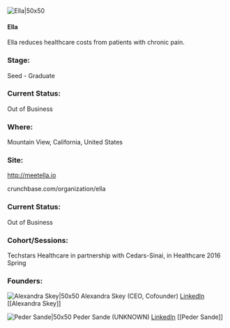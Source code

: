 

![Ella|50x50](https://apimg.techstars.com/connect/images/image_files/573e062334b2748acc000014/original/Ella_-_small_icon.png)

#### Ella
Ella reduces healthcare costs from patients with chronic pain.

### Stage: 
Seed - Graduate 

### Current Status: 
Out of Business

### Where:
Mountain View, California, United States

### Site:
http://meetella.io



crunchbase.com/organization/ella

### Current Status: 
Out of Business

### Cohort/Sessions: 
Techstars Healthcare in partnership with Cedars-Sinai, in Healthcare 2016 Spring

### Founders: 

![Alexandra Skey|50x50](https://apimg.techstars.com/connect/images/image_files/56f1ac0880832039d9000002/original/Ella_-_Alexandra_Skey_-_CEO_and_Cofounder.jpg) Alexandra Skey (CEO, Cofounder) [LinkedIn](https://linkedin.com/in/alexandraskey) [[Alexandra Skey]]

![Peder Sande|50x50](https://apimg.techstars.com/connect/images/image_files/56f96bb034b2744bb5000001/original/Ella_-_Peder_Sande_-_CPO_and_Cofounder_400x400.jpeg) Peder Sande (UNKNOWN) [LinkedIn](https://linkedin.com/in/pedersande) [[Peder Sande]]


